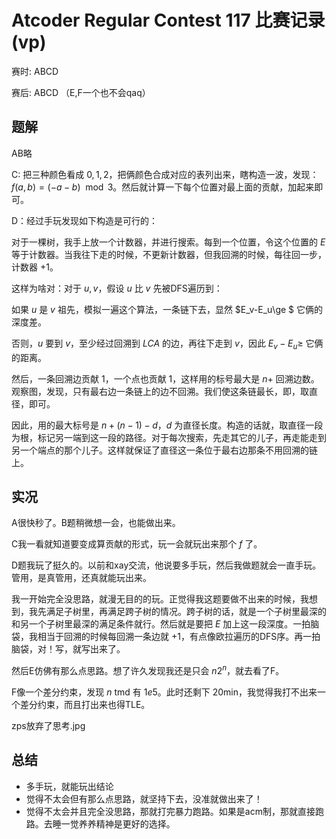 # Atcoder Regular Contest 117 比赛记录 (vp)

赛时: ABCD

赛后: ABCD （E,F一个也不会qaq）

## 题解

AB略

C: 把三种颜色看成 $0,1,2$，把俩颜色合成对应的表列出来，瞎构造一波，发现：$f(a,b)=(-a-b)\mod 3$。然后就计算一下每个位置对最上面的贡献，加起来即可。

D：经过手玩发现如下构造是可行的：

对于一棵树，我手上放一个计数器，并进行搜索。每到一个位置，令这个位置的 $E$ 等于计数器。当我往下走的时候，不更新计数器，但我回溯的时候，每往回一步，计数器 $+1$。

这样为啥对：对于 $u,v$，假设 $u$ 比 $v$ 先被DFS遍历到：

如果 $u$ 是 $v$ 祖先，模拟一遍这个算法，一条链下去，显然 $E_v-E_u\ge $ 它俩的深度差。

否则，$u$ 要到 $v$，至少经过回溯到 $LCA$ 的边，再往下走到 $v$，因此 $E_v-E_u\ge$ 它俩的距离。

然后，一条回溯边贡献 $1$，一个点也贡献 $1$，这样用的标号最大是 $n+$ 回溯边数。观察图，发现，只有最右边一条链上的边不回溯。我们使这条链最长，即，取直径，即可。

因此，用的最大标号是 $n+(n-1)-d$，$d$ 为直径长度。构造的话就，取直径一段为根，标记另一端到这一段的路径。对于每次搜索，先走其它的儿子，再走能走到另一个端点的那个儿子。这样就保证了直径这一条位于最右边那条不用回溯的链上。

## 实况

A很快秒了。B题稍微想一会，也能做出来。

C我一看就知道要变成算贡献的形式，玩一会就玩出来那个 $f$ 了。

D题我玩了挺久的。以前和xay交流，他说要多手玩，然后我做题就会一直手玩。管用，是真管用，还真就能玩出来。

我一开始完全没思路，就漫无目的的玩。正觉得我这题要做不出来的时候，我想到，我先满足子树里，再满足跨子树的情况。跨子树的话，就是一个子树里最深的和另一个子树里最深的满足条件就行。然后就是要把 $E$ 加上这一段深度。一拍脑袋，我相当于回溯的时候每回溯一条边就 $+1$，有点像欧拉遍历的DFS序。再一拍脑袋，对！写，就写出来了。

然后E仿佛有那么点思路。想了许久发现我还是只会 $n2^n$，就去看了F。

F像一个差分约束，发现 $n$ tmd 有 $1e5$。此时还剩下 20min，我觉得我打不出来一个差分约束，而且打出来也得TLE。

zps放弃了思考.jpg

## 总结

- 多手玩，就能玩出结论
- 觉得不太会但有那么点思路，就坚持下去，没准就做出来了！
- 觉得不太会并且完全没思路，那就打完暴力跑路。如果是acm制，那就直接跑路。去睡一觉养养精神是更好的选择。

